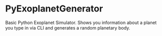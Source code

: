 # PyExoplanetGenerator
Basic Python Exoplanet Simulator. Shows you information about a planet you type in via CLI and generates a random planetary body.
